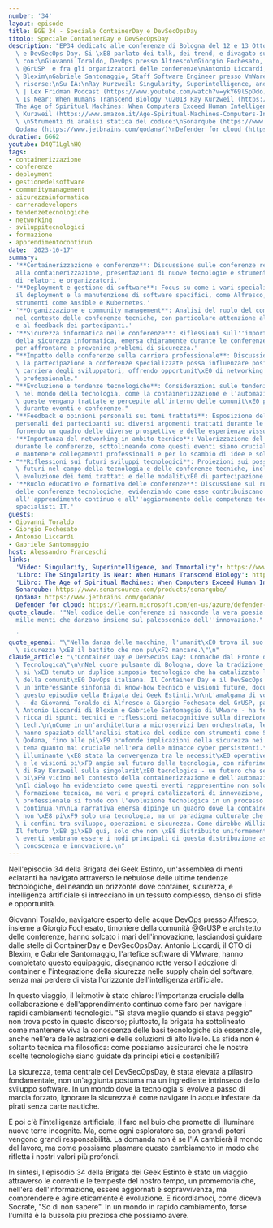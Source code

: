```yaml
---
number: '34'
layout: episode
title: BGE 34 - Speciale ContainerDay e DevSecOpsDay
titolo: Speciale ContainerDay e DevSecOpsDay
description: "EP34 dedicato alle conferenze di Bologna del 12 e 13 Ottobre: ContainerDay\
  \ e DevSecOps Day. Si \xE8 parlato dei talk, dei trend, e divagato sui temi proposti\
  \ con:\nGiovanni Toraldo, DevOps presso Alfresco\nGiorgio Fochesato, Community manager\
  \ @GrUSP  e fra gli organizzatori delle conferenze\nAntonio Liccardi, CTO presso\
  \ Blexim\nGabriele Santomaggio, Staff Software Engineer presso VmWare\n\nLink e\
  \ risorse:\nSu IA:\nRay Kurzweil: Singularity, Superintelligence, and Immortality\
  \ | Lex Fridman Podcast (https://www.youtube.com/watch?v=ykY69lSpDdo)\nThe Singularity\
  \ Is Near: When Humans Transcend Biology \u2013 Ray Kurzweil (https://www.amazon.it/Singularity-Near-Humans-Transcend-Biology/dp/0143037889)\n\
  The Age of Spiritual Machines: When Computers Exceed Human Intelligence \u2013 Ray\
  \ Kurzweil (https://www.amazon.it/Age-Spiritual-Machines-Computers-Intelligence/dp/0140282025/)\n\
  \ \nStrumenti di analisi statica del codice:\nSonarqube (https://www.sonarsource.com/products/sonarqube/)\n\
  Qodana (https://www.jetbrains.com/qodana/)\nDefender for cloud (https://learn.microsoft.com/en-us/azure/defender-for-cloud/defender-for-containers-introduction)"
duration: 6662
youtube: D4QT1LglhHQ
tags:
- containerizzazione
- conferenze
- deployment
- gestionedelsoftware
- communitymanagement
- sicurezzainformatica
- carreradevelopers
- tendenzetecnologiche
- networking
- sviluppitecnologici
- formazione
- apprendimentocontinuo
date: '2023-10-17'
summary:
- '**Containerizzazione e conferenze**: Discussione sulle conferenze recenti relative
  alla containerizzazione, presentazioni di nuove tecnologie e strumenti, e la partecipazione
  di relatori e organizzatori.'
- '**Deployment e gestione di software**: Focus su come i vari specialisti gestiscono
  il deployment e la manutenzione di software specifici, come Alfresco, utilizzando
  strumenti come Ansible e Kubernetes.'
- '**Organizzazione e community management**: Analisi del ruolo del community manager
  nel contesto delle conferenze tecniche, con particolare attenzione all''organizzazione
  e al feedback dei partecipanti.'
- '**Sicurezza informatica nelle conferenze**: Riflessioni sull''importanza crescente
  della sicurezza informatica, emersa chiaramente durante le conferenze, e sulle strategie
  per affrontare e prevenire problemi di sicurezza.'
- "**Impatto delle conferenze sulla carriera professionale**: Discussione su come\
  \ la partecipazione a conferenze specializzate possa influenzare positivamente la\
  \ carriera degli sviluppatori, offrendo opportunit\xE0 di networking e aggiornamento\
  \ professionale."
- "**Evoluzione e tendenze tecnologiche**: Considerazioni sulle tendenze emergenti\
  \ nel mondo della tecnologia, come la containerizzazione e l'automazione, e su come\
  \ queste vengano trattate e percepite all'interno delle comunit\xE0 professionali\
  \ durante eventi e conferenze."
- '**Feedback e opinioni personali sui temi trattati**: Esposizione delle opinioni
  personali dei partecipanti sui diversi argomenti trattati durante le conferenze,
  fornendo un quadro delle diverse prospettive e delle esperienze vissute.'
- '**Importanza del networking in ambito tecnico**: Valorizzazione del networking
  durante le conferenze, sottolineando come questi eventi siano cruciali per creare
  e mantenere collegamenti professionali e per lo scambio di idee e soluzioni innovative.'
- "**Riflessioni sui futuri sviluppi tecnologici**: Proiezioni sui possibili sviluppi\
  \ futuri nel campo della tecnologia e delle conferenze tecniche, inclusa la potenziale\
  \ evoluzione dei temi trattati e delle modalit\xE0 di partecipazione."
- '**Ruolo educativo e formativo delle conferenze**: Discussione sul ruolo formativo
  delle conferenze tecnologiche, evidenziando come esse contribuiscano significativamente
  all''apprendimento continuo e all''aggiornamento delle competenze tecniche degli
  specialisti IT.'
guests:
- Giovanni Toraldo
- Giorgio Fochesato
- Antonio Liccardi
- Gabriele Santomaggio
host: Alessandro Franceschi
links:
  'Video: Singularity, Superintelligence, and Immortality': https://www.youtube.com/watch?v=ykY69lSpDdo
  'Libro: The Singularity Is Near: When Humans Transcend Biology': https://www.amazon.it/Singularity-Near-Humans-Transcend-Biology/dp/0143037889
  'Libro: The Age of Spiritual Machines: When Computers Exceed Human Intelligence': https://www.amazon.it/Age-Spiritual-Machines-Computers-Intelligence/dp/0140282025/
  Sonarqube: https://www.sonarsource.com/products/sonarqube/
  Qodana: https://www.jetbrains.com/qodana/
  Defender for cloud: https://learn.microsoft.com/en-us/azure/defender-for-cloud/defender-for-containers-introduction
quote_claude: '"Nel codice delle conferenze si nasconde la vera poesia della tecnologia:
  mille menti che danzano insieme sul palcoscenico dell''innovazione."

  '
quote_openai: "\"Nella danza delle macchine, l'umanit\xE0 trova il suo ritmo, ma la\
  \ sicurezza \xE8 il battito che non pu\xF2 mancare.\"\n"
claude_article: "\"Container Day e DevSecOps Day: Cronache dal Fronte dell'Innovazione\
  \ Tecnologica\"\n\nNel cuore pulsante di Bologna, dove la tradizione incontra l'innovazione,\
  \ si \xE8 tenuto un duplice simposio tecnologico che ha catalizzato l'attenzione\
  \ della comunit\xE0 DevOps italiana. Il Container Day e il DevSecOps Day hanno orchestrato\
  \ un'interessante sinfonia di know-how tecnico e visioni future, documentata in\
  \ questo episodio della Brigata dei Geek Estinti.\n\nL'amalgama di voci esperte\
  \ - da Giovanni Toraldo di Alfresco a Giorgio Fochesato del GrUSP, passando per\
  \ Antonio Liccardi di Blexim e Gabriele Santomaggio di VMware - ha tessuto una trama\
  \ ricca di spunti tecnici e riflessioni metacognitive sulla direzione dell'industria\
  \ tech.\n\nCome in un'architettura a microservizi ben orchestrata, le discussioni\
  \ hanno spaziato dall'analisi statica del codice con strumenti come SonarQube e\
  \ Qodana, fino alle pi\xF9 profonde implicazioni della sicurezza nei container,\
  \ tema quanto mai cruciale nell'era delle minacce cyber persistenti.\n\nParticolarmente\
  \ illuminante \xE8 stata la convergenza tra le necessit\xE0 operative quotidiane\
  \ e le visioni pi\xF9 ampie sul futuro della tecnologia, con riferimenti al pensiero\
  \ di Ray Kurzweil sulla singolarit\xE0 tecnologica - un futuro che sembra sempre\
  \ pi\xF9 vicino nel contesto della containerizzazione e dell'automazione DevOps.\n\
  \nIl dialogo ha evidenziato come questi eventi rappresentino non solo momenti di\
  \ formazione tecnica, ma veri e propri catalizzatori di innovazione, dove il networking\
  \ professionale si fonde con l'evoluzione tecnologica in un processo di cross-pollination\
  \ continua.\n\nLa narrativa emersa dipinge un quadro dove la containerizzazione\
  \ non \xE8 pi\xF9 solo una tecnologia, ma un paradigma culturale che sta ridefinendo\
  \ i confini tra sviluppo, operazioni e sicurezza. Come direbbe William Gibson: \"\
  Il futuro \xE8 gi\xE0 qui, solo che non \xE8 distribuito uniformemente\" - e questi\
  \ eventi sembrano essere i nodi principali di questa distribuzione asimmetrica di\
  \ conoscenza e innovazione.\n"
---
```

Nell'episodio 34 della Brigata dei Geek Estinto, un'assemblea di menti eclatanti ha navigato attraverso le nebulose delle ultime tendenze tecnologiche, delineando un orizzonte dove container, sicurezza, e intelligenza artificiale si intrecciano in un tessuto complesso, denso di sfide e opportunità.

Giovanni Toraldo, navigatore esperto delle acque DevOps presso Alfresco, insieme a Giorgio Fochesato, timoniere della comunità @GrUSP e architetto delle conferenze, hanno solcato i mari dell'innovazione, lasciandosi guidare dalle stelle di ContainerDay e DevSecOpsDay. Antonio Liccardi, il CTO di Blexim, e Gabriele Santomaggio, l'artefice software di VMware, hanno completato questo equipaggio, disegnando rotte verso l'adozione di container e l'integrazione della sicurezza nelle supply chain del software, senza mai perdere di vista l'orizzonte dell'intelligenza artificiale.

In questo viaggio, il leitmotiv è stato chiaro: l'importanza cruciale della collaborazione e dell'apprendimento continuo come faro per navigare i rapidi cambiamenti tecnologici. "Si stava meglio quando si stava peggio" non trova posto in questo discorso; piuttosto, la brigata ha sottolineato come mantenere viva la conoscenza delle basi tecnologiche sia essenziale, anche nell'era delle astrazioni e delle soluzioni di alto livello. La sfida non è soltanto tecnica ma filosofica: come possiamo assicurarci che le nostre scelte tecnologiche siano guidate da principi etici e sostenibili?

La sicurezza, tema centrale del DevSecOpsDay, è stata elevata a pilastro fondamentale, non un'aggiunta postuma ma un ingrediente intrinseco dello sviluppo software. In un mondo dove la tecnologia si evolve a passo di marcia forzato, ignorare la sicurezza è come navigare in acque infestate da pirati senza carte nautiche.

E poi c'è l'intelligenza artificiale, il faro nel buio che promette di illuminare nuove terre incognite. Ma, come ogni esploratore sa, con grandi poteri vengono grandi responsabilità. La domanda non è se l'IA cambierà il mondo del lavoro, ma come possiamo plasmare questo cambiamento in modo che rifletta i nostri valori più profondi.

In sintesi, l'episodio 34 della Brigata dei Geek Estinto è stato un viaggio attraverso le correnti e le tempeste del nostro tempo, un promemoria che, nell'era dell'informazione, essere aggiornati è sopravvivenza, ma comprendere e agire eticamente è evoluzione. E ricordiamoci, come diceva Socrate, "So di non sapere". In un mondo in rapido cambiamento, forse l'umiltà è la bussola più preziosa che possiamo avere.